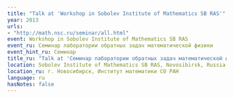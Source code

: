 ```yaml
---
title: "Talk at 'Workshop in Sobolev Institute of Mathematics SB RAS'"
year: 2013
urls:
- "http://math.nsc.ru/seminar/all.html"
event: Workshop in Sobolev Institute of Mathematics SB RAS
event_ru: Семинар лаборатории обратных задач математической физики
event_hint_ru: Семинар
title_ru: "Talk at 'Семинар лаборатории обратных задач математической физики'"
location: Sobolev Institute of Mathematics SB RAS, Novosibirsk, Russia
location_ru: г. Новосибирск, Институт математики СО РАН
language: ru
hasNotes: false
---
```

